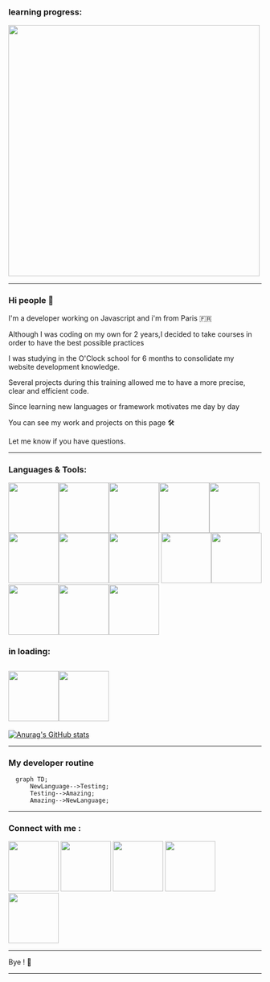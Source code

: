 
### learning progress: 

<img  width="500px" src="https://i0.wp.com/gamedev-resources.com/wp-content/uploads/2021/04/1-final.gif?fit=700%2C300&ssl=1" />

---
### Hi people 👋

I'm a developer working on Javascript and i'm from Paris :fr: 

Although I was coding on my own for 2 years,I decided to take courses in order to have the best possible practices

I was studying in the O'Clock school for 6 months to consolidate my
website development knowledge.

Several projects during this training allowed me to have a more precise, clear and efficient code.

Since learning new languages or framework motivates me day by day

You can see my work and projects on this page :hammer_and_wrench:

Let me know if you have questions.

---

### Languages & Tools:

<img  width="100px" src="https://cdn.jsdelivr.net/gh/devicons/devicon/icons/vscode/vscode-original-wordmark.svg" /><img  width="100px"  src="https://cdn.jsdelivr.net/gh/devicons/devicon/icons/javascript/javascript-original.svg" /><img  width="100px"  src="https://cdn.jsdelivr.net/gh/devicons/devicon/icons/html5/html5-original-wordmark.svg" /><img  width="100px"  src="https://cdn.jsdelivr.net/gh/devicons/devicon/icons/css3/css3-original-wordmark.svg" /><img  width="100px"  src="https://cdn.jsdelivr.net/gh/devicons/devicon/icons/nodejs/nodejs-original-wordmark.svg" /><img  width="100px"  src="https://cdn.jsdelivr.net/gh/devicons/devicon/icons/react/react-original-wordmark.svg" /><img  width="100px"  src="https://cdn.jsdelivr.net/gh/devicons/devicon/icons/postgresql/postgresql-original.svg" /><img  width="100px"  src="https://cdn.jsdelivr.net/gh/devicons/devicon/icons/sequelize/sequelize-plain-wordmark.svg" />
<img  width="100px"  src="https://cdn.jsdelivr.net/gh/devicons/devicon/icons/github/github-original.svg" /><img  width="100px"  src="https://cdn.jsdelivr.net/gh/devicons/devicon/icons/heroku/heroku-original.svg" /><img width="100px" src="https://cdn.jsdelivr.net/gh/devicons/devicon/icons/npm/npm-original-wordmark.svg" /><img width="100px" src="https://cdn.jsdelivr.net/gh/devicons/devicon/icons/express/express-original.svg" /><img width="100px" src="https://cdn.jsdelivr.net/gh/devicons/devicon/icons/figma/figma-original.svg" />

### in loading: 

<img width="100px" src="https://cdn.jsdelivr.net/gh/devicons/devicon/icons/python/python-original-wordmark.svg" /><img width="100px" src="https://cdn.jsdelivr.net/gh/devicons/devicon/icons/angularjs/angularjs-original.svg" />
---

[![Anurag's GitHub stats](https://github-readme-stats.vercel.app/api?username=Badara-Seydi)](https://github.com/anuraghazra/github-readme-stats)

---

### My developer routine 

```mermaid
  graph TD;
      NewLanguage-->Testing;
      Testing-->Amazing;
      Amazing-->NewLanguage;
```

---

### Connect with me :

<a href="https://badara-seydi.netlify.app" rel="Portfolio"><img  width="100px" src="https://user-images.githubusercontent.com/80858846/167230735-a22a1438-be52-4697-9484-08a467e22ab4.png"/></a>     <a href="https://www.linkedin.com/in/badara-seydi-8a4610214/" rel="Portfolio"><img  width="100px" src="https://user-images.githubusercontent.com/80858846/167230959-3fb6878b-9b59-4a25-9508-069ebbd84802.png"/></a>     <a href="mailto:badara.seydi.dev@gmail.com"><img width="100px" src="https://user-images.githubusercontent.com/80858846/167231100-5b2989b0-02a4-4263-b92b-43cc404b2dc9.png"/></a>     <a href="badox75020@msn.com" rel="Slack"><img  width="100px" src="https://user-images.githubusercontent.com/80858846/167232294-11dc8002-546d-42bc-a96d-af70d277cf69.png"/></a>     <a href="badox75020@msn.com" rel="Discord"><img  width="100px" src="https://user-images.githubusercontent.com/80858846/167232388-2941083f-54c9-4e29-bfa7-cd461ceb65ff.png"/></a>

--- 

Bye ! :wave:

---
